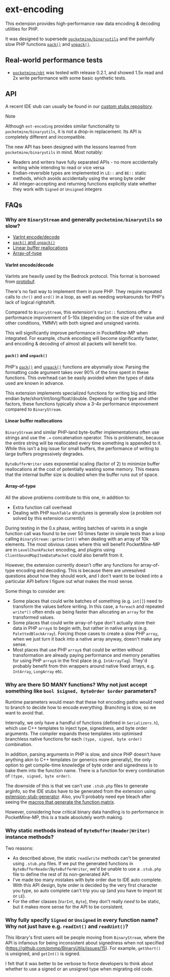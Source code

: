 # ext-encoding
This extension provides high-performance raw data encoding & decoding utilities for PHP.

It was designed to supersede [`pocketmine/binaryutils`](https://github.com/pmmp/BinaryUtils) and the painfully slow PHP functions [`pack()`](https://www.php.net/manual/en/function.pack.php) and [`unpack()`](https://www.php.net/manual/en/function.unpack.php).

## Real-world performance tests
- [`pocketmine/nbt`](https://github.com/pmmp/NBT) was tested with release 0.2.1, and showed 1.5x read and 2x write performance with some basic synthetic tests.

## API
A recent IDE stub can usually be found in our [custom stubs repository](https://github.com/pmmp/phpstorm-stubs/blob/fork/encoding/encoding.php).

> [!NOTE]
> Although `ext-encoding` provides similar functionality to `pocketmine/binaryutils`, it is *not* a drop-in replacement.
> Its API is completely different and incompatible.

The new API has been designed with the lessons learned from `pocketmine/binaryutils` in mind. Most notably:
- Readers and writers have fully separated APIs - no more accidentally writing while intending to read or vice versa
- Endian-reversible types are implemented in `LE::` and `BE::` static methods, which avoids accidentally using the wrong byte order
- All integer-accepting and returning functions explicitly state whether they work with `Signed` or `Unsigned` integers

## FAQs
### Why are `BinaryStream` and generally `pocketmine/binaryutils` so slow?
- [VarInt encode/decode](#varint-encodedecode)
- [`pack()` and `unpack()`](#pack-and-unpack)
- [Linear buffer reallocations](#linear-buffer-reallocations)
- [Array-of-type](#array-of-type)

#### VarInt encode/decode
VarInts are heavily used by the Bedrock protocol. This format is borrowed from [protobuf](https://developers.google.com/protocol-buffers/docs/encoding).

There's no fast way to implement them in pure PHP. They require repeated calls to `chr()` and `ord()` in a loop, as well as needing workarounds for PHP's lack of logical rightshift.

Compared to `BinaryStream`, this extension's `VarInt::` functions offer a performance improvement of 5-10x (depending on the size of the value and other conditions, YMMV) with both signed and unsigned varints.

This will significantly improve performance in PocketMine-MP when integrated. For example, chunk encoding will become significantly faster, and encoding & decoding of almost all packets will benefit too.

#### `pack()` and `unpack()`
PHP's [`pack()`](https://www.php.net/manual/en/function.pack.php) and [`unpack()`](https://www.php.net/manual/en/function.unpack.php) functions are abysmally slow.
Parsing the formatting code argument takes over 90% of the time spent in these functions.
This overhead can be easily avoided when the types of data used are known in advance.

This extension implements specialized functions for writing big and little endian byte/short/int/long/float/double. 
Depending on the type and other factors, these functions typically show a 3-4x performance improvement compared to `BinaryStream`.

#### Linear buffer reallocations
`BinaryStream` and similar PHP-land byte-buffer implementations often use strings and use the `.=` concatenation operator.
This is problematic, because the entire string will be reallocated every time something is appended to it.
While this isn't a big issue for small buffers, the performance of writing to large buffers progressively degrades.

`ByteBufferWriter` uses exponential scaling (factor of 2) to minimize buffer reallocations at the cost of potentially wasting some memory.
This means that the internal buffer size is doubled when the buffer runs out of space.

#### Array-of-type
All the above problems contribute to this one, in addition to:
- Extra function call overhead
- Dealing with PHP `HashTable` structures is generally slow (a problem not solved by this extension currently)

During testing in the 0.x phase, writing batches of varints in a single function call was found to be over 50 times faster in simple tests than a loop calling `BinaryStream::getVarInt()` when dealing with an array of 10k elements.
The most obvious cases where this will benefit PocketMine-MP are in `LevelChunkPacket` encoding, and plugins using `ClientboundMapItemDataPacket` could also benefit from it.

However, the extension currently doesn't offer any functions for array-of-type encoding and decoding. This is because there are unresolved questions about how they should work, and I don't want to be locked into a particular API before I figure out what makes the most sense.

Some things to consider are:

- Some places that could write batches of something (e.g. `int[]`) need to transform the values before writing. In this case, a `foreach` and repeated `write*()` often ends up being faster than allocating an `array` for the transformed values.
- Some places that could write array-of-type don't actually store their data in PHP `array`s to begin with, but rather in native arrays (e.g. `PalettedBlockArray`). Forcing those cases to create a slow PHP `array`, when we just turn it back into a native array anyway, doesn't make any sense.
- Most places that use PHP `array`s that could be written without transformation are already paying performance and memory penalties for using PHP `array`s in the first place (e.g. `IntArrayTag`). They'd probably benefit from thin wrappers around native fixed arrays, e.g. `IntArray`, `LongArray` etc.

### Why are there SO MANY functions? Why not just accept something like `bool $signed, ByteOrder $order` parameters?

Runtime parameters would mean that these hot encoding paths would need to branch to decide how to encode everything. Branching is slow, so we want to avoid that.

Internally, we only have a handful of functions (defined in `Serializers.h`), which use C++ templates to inject type, signedness, and byte order arguments.
The compiler expands these templates into optimised branchless native functions for each `(type, signed, byte order)` combination.

In addition, parsing arguments in PHP is slow, and since PHP doesn't have anything akin to C++ templates (or generics more generally), the only option to get compile-time knowledge of byte order and signedness is to bake them into the function name. There is a function for every combination of `(type, signed, byte order)`.

The downside of this is that we can't use `.stub.php` files to generate arginfo, so the IDE stubs have to be generated from the extension using [extension-stub-generator](https://github.com/pmmp/extension-stub-generator).
Also, you'll probably need eye bleach after seeing the [macros that generate the function matrix](https://github.com/pmmp/ext-encoding/blob/bfcc8243f1037d37efea53444dc17c11bd2d47df/classes/Types.cpp#L246-L365).

However, considering how critical binary data handling is to performance in PocketMine-MP, this is a trade absolutely worth making.

### Why static methods instead of `ByteBuffer(Reader|Writer)` instance methods?

Two reasons:
- As described above, the static `read`/`write` methods can't be generated using `.stub.php` files. If we put the generated functions in `ByteBufferReader`/`ByteBufferWriter`, we'd be unable to use a `.stub.php` file to define the rest of its non-generated API.
- I've made too many mistakes with byte order due to IDE auto complete. With this API design, byte order is decided by the very first character you type, so auto complete can't trip you up (and you have to import `BE` or `LE`).
- For the other classes (`VarInt`, `Byte`), they don't really *need* to be static, but it makes more sense for the API to be consistent.

### Why fully specify `Signed` or `Unsigned` in every function name? Why not just have e.g. `readInt()` and `readUint()`?

This library's first users will be people moving from `BinaryStream`, where the API is infamous for being inconsistent about signedness when not specified (https://github.com/pmmp/BinaryUtils/issues/15). For example, `getShort()` is unsigned, and `getInt()` is signed.

I felt that it was better to be verbose to force developers to think about whether to use a signed or an unsigned type when migrating old code.
